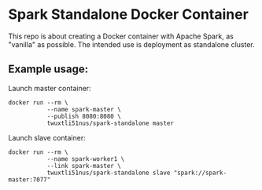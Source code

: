 # Spark Standalone Docker Container

This repo is about creating a Docker container with Apache Spark, as "vanilla" as possible. The intended use is deployment as standalone cluster.

## Example usage:

Launch master container:

```
docker run --rm \
           --name spark-master \
           --publish 8080:8080 \
           twuxtli51nus/spark-standalone master
```

Launch slave container:

```
docker run --rm \
           --name spark-worker1 \
           --link spark-master \
           twuxtli51nus/spark-standalone slave "spark://spark-master:7077"
```
